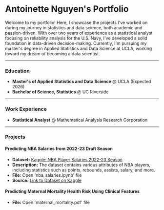 # Antoinette Nguyen's Portfolio

Welcome to my portfolio! Here, I showcase the projects I've worked on during my journey in statistics and data science, both academic and passion-driven. With over two years of experience as a statistical analyst focusing on reliability analysis for the U.S. Navy, I've developed a solid foundation in data-driven decision-making. Currently, I'm pursuing my master's degree in Applied Statistics and Data Science at UCLA, working toward my dream of becoming a data scientist.

---

### Education

- **Master's of Applied Statistics and Data Science** @ UCLA (Expected 2026)  
- **Bachelor of Science, Statistics** @ UC Riverside

---

### Work Experience

- **Statistical Analyst** @ Mathematical Analysis Research Corporation 

---

### Projects

#### Predicting NBA Salaries from 2022-23 Draft Season

- **Dataset:** [Kaggle: NBA Player Salaries 2022-23 Season](https://www.kaggle.com/datasets/jamiewelsh2/nba-player-salaries-2022-23-season)
- **Description:** The dataset contains various attributes of NBA players, including statistics such as points, rebounds, assists, salary, and more.  
- **File:**  Open 'nba_salaries.ipynb' file
- **Source:** [Link to Dataset on Kaggle](https://www.kaggle.com/datasets/jamiewelsh2/nba-player-salaries-2022-23-season)

#### Predicting Maternal Mortality Health Risk Using Clinical Features
- **File:**  Open 'maternal_mortality.pdf' file


